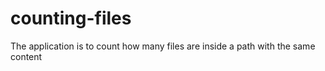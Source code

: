 # counting-files

The application is to count how many files are inside a path with the same content
